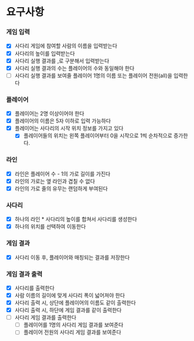 # 요구사항

### 게임 입력
- [x] 사다리 게임에 참여할 사람의 이름을 입력받는다
- [x] 사다리의 높이를 입력받는다
- [x] 사다리 실행 결과를 ,로 구분해서 입력받는다
- [x] 사다리 실행 결과의 수는 플레이어의 수와 동일해야 한다
- [ ] 사다리 실행 결과를 보여줄 플레이어 1명의 이름 또는 플레이어 전원(all)을 입력한다

### 플레이어
- [x] 플레이어는 2명 이상이어야 한다
- [x] 플레이어의 이름은 5자 이하로 입력 가능하다
- [x] 플레이어는 사다리의 시작 위치 정보를 가지고 있다
  - [x] 플레이어들의 위치는 왼쪽 플레이어부터 0을 시작으로 1씩 순차적으로 증가한다.

### 라인
- [x] 라인은 플레이어 수 - 1의 가로 길이를 가진다
- [x] 라인의 가로는 옆 라인과 겹칠 수 없다
- [x] 라인의 가로 줄의 유무는 랜덤하게 부여된다

### 사다리
- [x] 하나의 라인 * 사다리의 높이를 합쳐서 사다리를 생성한다
- [x] 하나의 위치를 선택하여 이동한다

### 게임 결과
- [x] 사다리 이동 후, 플레이어와 매칭되는 결과를 저장한다

### 게임 결과 출력
- [x] 사다리를 출력한다
- [x] 사람 이름의 길이에 맞게 사다리 폭이 넓어져야 한다
- [x] 사다리 출력 시, 상단에 플레이어의 이름도 같이 출력한다
- [x] 사다리 출력 시, 하단에 게임 결과를 같이 출력한다
- [ ] 사다리 게임 결과를 출력한다
  - [ ] 플레이어를 1명의 사다리 게임 결과를 보여준다
  - [ ] 플레이어 전원의 사다리 게임 결과를 보여준다 